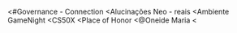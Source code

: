 <#Governance - Connection
<Alucinações Neo - reais
<Ambiente GameNight
<CS50X 
<Place of Honor
<@Oneide Maria
<
